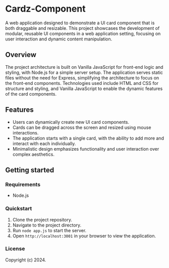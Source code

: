 # Cardz-Component

A web application designed to demonstrate a UI card component that is both draggable and resizable. This project showcases the development of modular, reusable UI components in a web application setting, focusing on user interaction and dynamic content manipulation.

## Overview

The project architecture is built on Vanilla JavaScript for front-end logic and styling, with Node.js for a simple server setup. The application serves static files without the need for Express, simplifying the architecture to focus on the front-end components. Technologies used include HTML and CSS for structure and styling, and Vanilla JavaScript to enable the dynamic features of the card components.

## Features

- Users can dynamically create new UI card components.
- Cards can be dragged across the screen and resized using mouse interactions.
- The application starts with a single card, with the ability to add more and interact with each individually.
- Minimalistic design emphasizes functionality and user interaction over complex aesthetics.

## Getting started

### Requirements

- Node.js

### Quickstart

1. Clone the project repository.
2. Navigate to the project directory.
3. Run `node app.js` to start the server.
4. Open `http://localhost:3001` in your browser to view the application.

### License

Copyright (c) 2024.